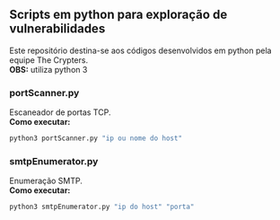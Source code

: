 ## Scripts em python para exploração de vulnerabilidades
Este repositório destina-se aos códigos desenvolvidos em python pela equipe The Crypters.<br/>
**OBS:** utiliza python 3

### portScanner.py
Escaneador de portas TCP.<br/>
**Como executar:**
```bash
python3 portScanner.py "ip ou nome do host"
```
### smtpEnumerator.py
Enumeração SMTP.<br/>
**Como executar:**
```bash
python3 smtpEnumerator.py "ip do host" "porta"
```
